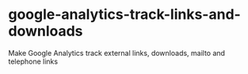 google-analytics-track-links-and-downloads
==========================================

Make Google Analytics track external links, downloads, mailto and telephone links
